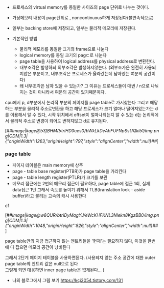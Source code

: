 -   프로세스의 virtual memory를 동일한 사이즈의 page 단위로 나누는 것이다.
-   가상메모리 내용이 page단위로 , noncontinuous하게 저장된다(불연속적으로)
-   일부는 backing store에 저장되고, 일부는 물리적 메모리에 저장된다.

-   기본적인 방법
    -   물리적 메모리를 동일한 크기의 frame으로 나눈다
    -   logical memory를 동일 크기의 pagㄷ로 나눈다
    -   page table을 사용하여 logical address를 physical address로 변환한다.
    -   내부조각은 발생하되 외부조각은 발생하지않는다. (외부조가은 완전히 사용되지않은 부분이고, 내부조각은 프로세스가 올라갔는데 남아있는 여분의 공간이다)
    -   왜 내부조각은 남아 있을 수 있는가? 그 이유는 프로세스들이 매번 / n으로 나눠지는 것이 아니라서 여분의 공간이 있기때문이다.

cpu에서 p, d부분에서 논리적 부분의 페이지를 page table로 가서찾는다 그리고 해당하는 부분을 물리적 주소로변환을 하고 해당 프로세스가 크기 얼마나 떨어져있는가는 d를 이용해서 알 수 있다, 시작 위치에서 offset이 얼마나되는지 알 수 있는 d는 논리적에서 물리적 주소로 변경이 되어도 변하지않고 d로 유지된다.

[##_Image|kage@b3fBHM/btriHD0ues0/bWkLkDeAhFUFNpSsUQkib1/img.png|CDM|1.3|{"originWidth":1263,"originHeight":797,"style":"alignCenter","width":null}_##]

### page table

-   페이지 테이블은 main memory에 상주
-   page - table base register(PTBR)가 page table을 가리킨다
-   page - table length register(PTLR)가 크기를 보관
-   메모리 접근에는 2번의 메모리 접근이 필요하다, page table에 접근 1회, 실제 data접근 1번 그래서 속도를 높이기 위해서 TLB(translation look - aside buffer)라고 불리는 고속의 캐시 사용한다

cf

[##_Image|kage@w8QUR/btriDyMqgYJ/eWcKHFKNL3Nlekn8KgzBB0/img.png|CDM|1.3|{"originWidth":1048,"originHeight":826,"style":"alignCenter","width":null}_##]

page table안의 지금 접근하지 않는 엔트리들을 '현재'는 필요하지 않다, 이것을 한번에 다 잡으면 메모리 공간이 낭비된다

그래서 2단계 페이지 테이블을 사용하면된다. (사용되지 않는 주소 공간에 대한 outer page table의 엔트리 값은 null으로 된다  
그렇게 되면 대응하면 inner page table은 없게된다... )


- 나의 블로그에서 그림 보기 https://kcj3054.tistory.com/131